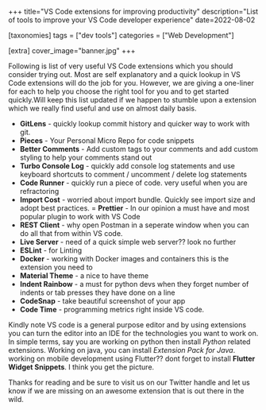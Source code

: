 +++
title="VS Code extensions for improving productivity"
description="List of tools to improve your VS Code developer experience"
date=2022-08-02

[taxonomies]
tags = ["dev tools"]
categories = ["Web Development"]

[extra]
cover_image="banner.jpg"
+++

Following is list of very useful VS Code extensions which you should consider trying out. Most are self explanatory and a quick lookup in VS Code extensions will do the job for you. However, we are giving a one-liner for each to help you choose the right tool for you and to get started quickly.Will keep this list updated if we happen to stumble upon a extension which we really find useful and use on almost daily basis. 

- **GitLens** - quickly lookup commit history and quicker way to work with git.
- **Pieces** - Your Personal Micro Repo for code snippets
- **Better Comments** - Add custom tags to your comments and add custom styling to help your comments stand out
- **Turbo Console Log** - quickly add console log statements and use keyboard shortcuts to comment / uncomment / delete log statements
- **Code Runner** - quickly run a piece of code. very useful when you are refractoring
- **Import Cost** - worried about import bundle. Quickly see import size and adopt best practices.
= **Prettier** - In our opinion a must have and most popular plugin to work with VS Code
- **REST Client** - why open Postman in a seperate window when you can do all that from within VS code.
- **Live Server** - need of a quick simple web server?? look no further
- **ESLint** - for Linting
- **Docker** - working with Docker images and containers this is the extension you need to
- **Material Theme** - a nice to have theme
- **Indent Rainbow** - a must for python devs when they forget number of indents or tab presses they have done on a line
- **CodeSnap** - take beautiful screenshot of your app
- **Code Time** - programming metrics right inside VS code.


Kindly note VS code is a general purpose editor and by using extensions you can turn the editor into an IDE for the technologies you want to work on. In simple terms, say you are working on python then install *Python* related extensions. Working on java, you can install *Extension Pack for Java*. working on mobile development using Flutter?? dont forget to install **Flutter Widget Snippets**. I think you get the picture.

Thanks for reading and be sure to visit us on our Twitter handle and let us know if we are missing on an awesome extension that is out there in the wild.